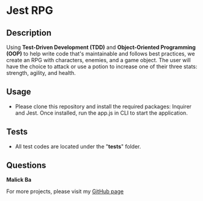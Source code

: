 # Jest RPG
## Description
Using **Test-Driven Development (TDD)** and **Object-Oriented Programming (OOP)** to help write code that's maintainable and follows best practices, we create an RPG with characters, enemies, and a game object. The user will have the choice to attack or use a potion to increase one of their three stats: strength, agility, and health.

## Usage
- Please clone this repository and install the required packages: Inquirer and Jest. Once installed, run the app.js in CLI to start the application.  

## Tests
- All test codes are located under the "__tests__" folder.

## Questions
**Malick Ba**

For more projects, please visit my [GitHub page](https://github.com/malickbax) 
